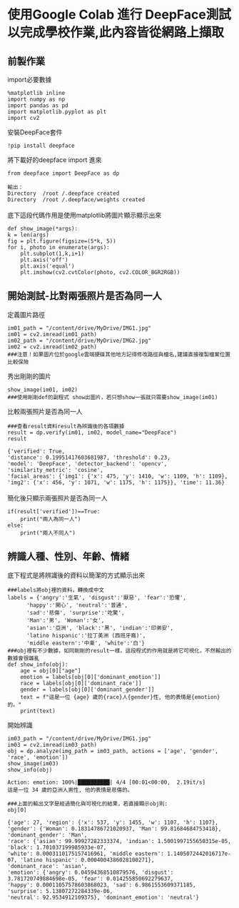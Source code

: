 # 使用Google Colab 進行 DeepFace測試以完成學校作業,此內容皆從網路上擷取
前製作業
-
import必要數據

    %matplotlib inline
    import numpy as np
    import pandas as pd
    import matplotlib.pyplot as plt
    import cv2
安裝DeepFace套件

    !pip install deepface
將下載好的deepface import 進來

    from deepface import DeepFace as dp
   `輸出：`<br>`Directory  /root /.deepface created`<br>
   `Directory  /root /.deepface/weights created`
<br><br>底下這段代碼作用是使用matplotlib將圖片顯示顯示出來

    def show_image(*args):
    k = len(args)
    fig = plt.figure(figsize=(5*k, 5))
    for i, photo in enumerate(args):
        plt.subplot(1,k,i+1)
        plt.axis('off')
        plt.axis('equal')
        plt.imshow(cv2.cvtColor(photo, cv2.COLOR_BGR2RGB))
開始測試-比對兩張照片是否為同一人
-
定義圖片路徑

    im01_path = "/content/drive/MyDrive/IMG1.jpg"
    im01 = cv2.imread(im01_path)
    im02_path = "/content/drive/MyDrive/IMG2.jpg"
    im02 = cv2.imread(im02_path)
    ###注意！如果圖片位於google雲端硬碟其他地方記得修改路徑與檔名,建議直接複製檔案位置比較保險

秀出剛剛的圖片

    show_image(im01, im02)
    ###使用剛剛def的副程式 show出圖片，若只想show一張就只需要show_image(im01)

比較兩張照片是否為同一人

    ###查看result資料result為辨識後的各項數據
    result = dp.verify(im01, im02, model_name="DeepFace")
    result
   `{'verified': True,`<br>
    `'distance': 0.19951417603681987,
    'threshold': 0.23,`<br>
    `'model': 'DeepFace',
    'detector_backend': 'opencv',
    'similarity_metric': 'cosine',`<br>
    `'facial_areas': {'img1': {'x': 475, 'y': 1410, 'w': 1109, 'h': 1109},`<br>
    `'img2': {'x': 456, 'y': 1071, 'w': 1175, 'h': 1175}},
    'time': 11.36}`<br><br>
簡化後只顯示兩張照片是否為同一人

    if(result['verified'])==True:
        print("兩人為同一人")
    else:
        print("兩人不同人")

辨識人種、性別、年齡、情緒
-
底下程式是將辨識後的資料以簡潔的方式顯示出來

    ###labels將obj裡的資料，轉換成中文
    labels = {'angry':'生氣', 'disgust':'厭惡', 'fear':'恐懼',
          'happy':'開心', 'neutral':'普通', 
          'sad':'悲傷', 'surprise':'吃驚',
          'Man':'男', 'Woman':'女',
          'asian':'亞洲', 'black':'黑', 'indian':'印弟安',
          'latino hispanic':'拉丁美洲 (西班牙裔)', 
          'middle eastern':'中東', 'white':'白'}
    ###obj裡有不少數據，如同剛剛的result一樣，這段程式的作用就是將它可視化，不然輸出的數據會很雜亂
    def show_info(obj):
        age = obj[0]["age"]
        emotion = labels[obj[0]['dominant_emotion']]
        race = labels[obj[0]['dominant_race']]
        gender = labels[obj[0]['dominant_gender']]
        text = f"這是一位 {age} 歲的{race}人{gender}性, 他的表情是{emotion}的。"
        print(text)
        
開始辨識

    im03_path = "/content/drive/MyDrive/IMG1.jpg"
    im03 = cv2.imread(im03_path)
    obj = dp.analyze(img_path = im03_path, actions = ['age', 'gender', 'race', 'emotion'])
    show_image(im03)
    show_info(obj)
   `Action: emotion: 100%|██████████| 4/4 [00:01<00:00,  2.19it/s]`<br>
   `這是一位 34 歲的亞洲人男性, 他的表情是悲傷的。`<br>
    
    ###上面的輸出文字是經過簡化與可視化的結果，若直接顯示obj則:
    obj[0]
   `{'age': 27,
     'region': {'x': 537, 'y': 1455, 'w': 1107, 'h': 1107},`<br>
     `'gender': {'Woman': 0.18314786721020937, 'Man': 99.81684684753418},`<br>
    `'dominant_gender': 'Man',`<br>
    `'race': {'asian': 99.99927282333374,
    'indian': 1.5001997155650315e-05,
    'black': 1.701037199985933e-07,`<br>
    `'white': 0.0003110175157416961,
     'middle eastern': 1.1405072442016717e-07,
     'latino hispanic': 0.0004004386028100271},`<br>
    `'dominant_race': 'asian',`<br>
    `'emotion': {'angry': 0.04594368510879576,
      'disgust': 3.781720749884698e-05,
     'fear': 0.014255850692279637,`<br>
     `'happy': 0.00011057578603868023,
     'sad': 6.9861553609371185,
     'surprise': 5.13807272284339e-06,`<br>
     `'neutral': 92.9534912109375},
     'dominant_emotion': 'neutral'}`<br><br>
     
